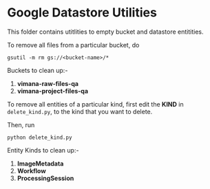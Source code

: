 Google Datastore Utilities
=========================

This folder contains utitlities to empty bucket and datastore entitities. 

To remove all files from a particular bucket, do 
```
gsutil -m rm gs://<bucket-name>/*

```

Buckets to clean up:- 
1. **vimana-raw-files-qa**
2. **vimana-project-files-qa**


To remove all entities of a particular kind, first edit the **KIND** in `delete_kind.py`, 
to the kind that you want to delete. 

Then, run 
```
python delete_kind.py
```

Entity Kinds to clean up:-
1. **ImageMetadata**
2. **Workflow**
3. **ProcessingSession**

